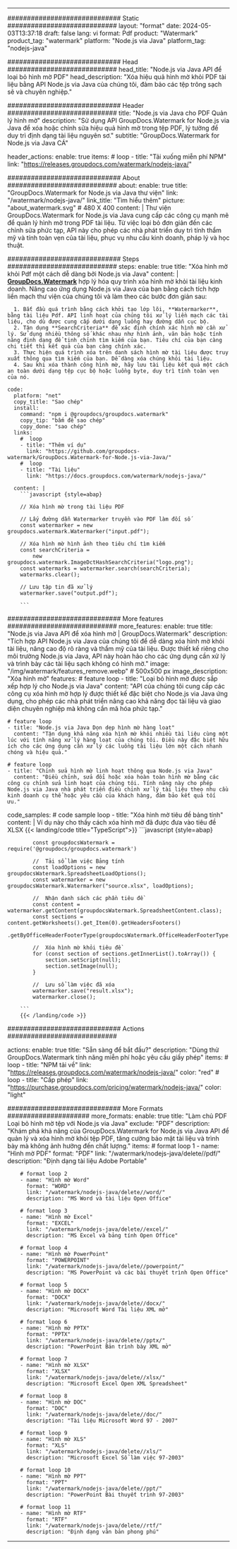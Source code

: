 
---
############################# Static ############################
layout: "format"
date:  2024-05-03T13:37:18
draft: false
lang: vi
format: Pdf
product: "Watermark"
product_tag: "watermark"
platform: "Node.js via Java"
platform_tag: "nodejs-java"

############################# Head ############################
head_title: "Node.js via Java API để loại bỏ hình mờ PDF"
head_description: "Xóa hiệu quả hình mờ khỏi PDF tài liệu bằng API Node.js via Java của chúng tôi, đảm bảo các tệp trông sạch sẽ và chuyên nghiệp."

############################# Header ############################
title: "Node.js via Java cho PDF Quản lý hình mờ" 
description: "Sử dụng API GroupDocs.Watermark for Node.js via Java để xóa hoặc chỉnh sửa hiệu quả hình mờ trong tệp PDF, lý tưởng để duy trì định dạng tài liệu nguyên sơ."
subtitle: "GroupDocs.Watermark for Node.js via Java CÁ" 

header_actions:
  enable: true
  items:
    #  loop
    - title: "Tải xuống miễn phí NPM"
      link: "https://releases.groupdocs.com/watermark/nodejs-java/"
      
############################# About ############################
about:
    enable: true
    title: "GroupDocs.Watermark for Node.js via Java thư viện"
    link: "/watermark/nodejs-java/"
    link_title: "Tìm hiểu thêm"
    picture: "about_watermark.svg" # 480 X 400
    content: |
       Thư viện GroupDocs.Watermark for Node.js via Java cung cấp các công cụ mạnh mẽ để quản lý hình mờ trong PDF tài liệu. Từ việc loại bỏ đơn giản đến các chỉnh sửa phức tạp, API này cho phép các nhà phát triển duy trì tính thẩm mỹ và tính toàn vẹn của tài liệu, phục vụ nhu cầu kinh doanh, pháp lý và học thuật.

############################# Steps ############################
steps:
    enable: true
    title: "Xóa hình mờ khỏi Pdf một cách dễ dàng bởi Node.js via Java"
    content: |
      **[GroupDocs.Watermark](https://products.groupdocs.com/watermark/nodejs-java/)** hợp lý hóa quy trình xóa hình mờ khỏi tài liệu kinh doanh. Nâng cao ứng dụng Node.js via Java của bạn bằng cách tích hợp liền mạch thư viện của chúng tôi và làm theo các bước đơn giản sau:
      
      1. Bắt đầu quá trình bằng cách khởi tạo lớp lõi, **Watermarker**, bằng tài liệu Pdf. API linh hoạt của chúng tôi xử lý liền mạch các tài liệu, cho dù được cung cấp dưới dạng luồng hay đường dẫn cục bộ.
      2. Tận dụng **SearchCriteria** để xác định chính xác hình mờ cần xử lý. Sử dụng nhiều thông số khác nhau như hình ảnh, văn bản hoặc tính năng định dạng để tinh chỉnh tìm kiếm của bạn. Tiêu chí của bạn càng chi tiết thì kết quả của bạn càng chính xác.
      3. Thực hiện quá trình xóa trên danh sách hình mờ tài liệu được truy xuất thông qua tìm kiếm của bạn. Dễ dàng xóa chúng khỏi tài liệu.
      4. Sau khi xóa thành công hình mờ, hãy lưu tài liệu kết quả một cách an toàn dưới dạng tệp cục bộ hoặc luồng byte, duy trì tính toàn vẹn của nó.
   
    code:
      platform: "net"
      copy_title: "Sao chép"
      install:
        command: "npm i @groupdocs/groupdocs.watermark"
        copy_tip: "bấm để sao chép"
        copy_done: "sao chép"
      links:
        #  loop
        - title: "Thêm ví dụ"
          link: "https://github.com/groupdocs-watermark/GroupDocs.Watermark-for-Node.js-via-Java/"
        #  loop
        - title: "Tài liệu"
          link: "https://docs.groupdocs.com/watermark/nodejs-java/"
          
      content: |
        ```javascript {style=abap}

        // Xóa hình mờ trong tài liệu PDF

        // Lấy đường dẫn Watermarker truyền vào PDF làm đối số
        const watermarker = new groupdocs.watermark.Watermarker("input.pdf");
        
        // Xóa hình mờ hình ảnh theo tiêu chí tìm kiếm
        const searchCriteria = 
            new groupdocs.watermark.ImageDctHashSearchCriteria("logo.png");
        const watermarks = watermarker.search(searchCriteria);
        watermarks.clear();

        // Lưu tập tin đã xử lý
        watermarker.save("output.pdf");
        
        ```            

############################# More features ############################
more_features:
  enable: true
  title: "Node.js via Java API để xóa hình mờ | GroupDocs.Watermark"
  description: "Tích hợp API Node.js via Java của chúng tôi để dễ dàng xóa hình mờ khỏi tài liệu, nâng cao độ rõ ràng và thẩm mỹ của tài liệu. Được thiết kế riêng cho môi trường Node.js via Java, API này hoàn hảo cho các ứng dụng cần xử lý và trình bày các tài liệu sạch không có hình mờ."
  image: "/img/watermark/features_remove.webp" # 500x500 px
  image_description: "Xóa hình mờ"
  features:
    # feature loop
    - title: "Loại bỏ hình mờ được sắp xếp hợp lý cho Node.js via Java"
      content: "API của chúng tôi cung cấp các công cụ xóa hình mờ hợp lý được thiết kế đặc biệt cho Node.js via Java ứng dụng, cho phép các nhà phát triển nâng cao khả năng đọc tài liệu và giao diện chuyên nghiệp mà không cần mã hóa phức tạp."

    # feature loop
    - title: "Node.js via Java Dọn dẹp hình mờ hàng loạt"
      content: "Tận dụng khả năng xóa hình mờ khỏi nhiều tài liệu cùng một lúc với tính năng xử lý hàng loạt của chúng tôi. Điều này đặc biệt hữu ích cho các ứng dụng cần xử lý các luồng tài liệu lớn một cách nhanh chóng và hiệu quả."

    # feature loop
    - title: "Chỉnh sửa hình mờ linh hoạt thông qua Node.js via Java"
      content: "Điều chỉnh, sửa đổi hoặc xóa hoàn toàn hình mờ bằng các công cụ chỉnh sửa linh hoạt của chúng tôi. Tính năng này cho phép Node.js via Java nhà phát triển điều chỉnh xử lý tài liệu theo nhu cầu kinh doanh cụ thể hoặc yêu cầu của khách hàng, đảm bảo kết quả tối ưu."
      
  code_samples:
    # code sample loop
    - title: "Xóa hình mờ tiêu đề bảng tính"
      content: |
        Ví dụ này cho thấy cách xóa hình mờ đã được đưa vào tiêu đề XLSX
        {{< landing/code title="TypeScript">}}
        ```javascript {style=abap}
        
            const groupdocsWatermark = require('@groupdocs/groupdocs.watermark')

            //  Tải sổ làm việc Bảng tính
            const loadOptions = new groupdocsWatermark.SpreadsheetLoadOptions();
            const watermarker = new groupdocsWatermark.Watermarker("source.xlsx", loadOptions);

            //  Nhận danh sách các phần tiêu đề
            const content = watermarker.getContent(groupdocsWatermark.SpreadsheetContent.class);
            const sections = content.getWorksheets().get_Item(0).getHeadersFooters()
                .getByOfficeHeaderFooterType(groupdocsWatermark.OfficeHeaderFooterType.HeaderPrimary).getSections();
  
            //  Xóa hình mờ khỏi tiêu đề
            for (const section of sections.getInnerList().toArray()) {
                section.setScript(null);
                section.setImage(null);
            }

            //  Lưu sổ làm việc đã xóa
            watermarker.save("result.xlsx");
            watermarker.close();

        ```
        {{< /landing/code >}}


############################# Actions ############################

actions:
  enable: true
  title: "Sẵn sàng để bắt đầu?"
  description: "Dùng thử GroupDocs.Watermark tính năng miễn phí hoặc yêu cầu giấy phép"
  items:
    #  loop
    - title: "NPM tải về"
      link: "https://releases.groupdocs.com/watermark/nodejs-java/"
      color: "red"
        #  loop
    - title: "Cấp phép"
      link: "https://purchase.groupdocs.com/pricing/watermark/nodejs-java/"
      color: "light"


############################# More Formats #####################
more_formats:
    enable: true
    title: "Làm chủ PDF Loại bỏ hình mờ tệp với Node.js via Java"
    exclude: "PDF"
    description: "Khám phá khả năng của GroupDocs.Watermark for Node.js via Java API để quản lý và xóa hình mờ khỏi tệp PDF, tăng cường bảo mật tài liệu và trình bày mà không ảnh hưởng đến chất lượng."
    items: 
        # format loop 1
        - name: "Hình mờ PDF"
          format: "PDF"
          link: "/watermark/nodejs-java/delete//pdf/"
          description: "Định dạng tài liệu Adobe Portable"

        # format loop 2
        - name: "Hình mờ Word"
          format: "WORD"
          link: "/watermark/nodejs-java/delete//word/"
          description: "MS Word và tài liệu Open Office"
          
        # format loop 3
        - name: "Hình mờ Excel"
          format: "EXCEL"
          link: "/watermark/nodejs-java/delete//excel/"
          description: "MS Excel và bảng tính Open Office"

        # format loop 4
        - name: "Hình mờ PowerPoint"
          format: "POWERPOINT"
          link: "/watermark/nodejs-java/delete//powerpoint/"
          description: "MS PowerPoint và các bài thuyết trình Open Office"

        # format loop 5
        - name: "Hình mờ DOCX"
          format: "DOCX"
          link: "/watermark/nodejs-java/delete//docx/"
          description: "Microsoft Word Tài liệu XML mở"
          
        # format loop 6
        - name: "Hình mờ PPTX"
          format: "PPTX"
          link: "/watermark/nodejs-java/delete//pptx/"
          description: "PowerPoint Bản trình bày XML mở"
          
        # format loop 7
        - name: "Hình mờ XLSX"
          format: "XLSX"
          link: "/watermark/nodejs-java/delete//xlsx/"
          description: "Microsoft Excel Open XML Spreadsheet"

        # format loop 8
        - name: "Hình mờ DOC"
          format: "DOC"
          link: "/watermark/nodejs-java/delete//doc/"
          description: "Tài liệu Microsoft Word 97 - 2007"

        # format loop 9
        - name: "Hình mờ XLS"
          format: "XLS"
          link: "/watermark/nodejs-java/delete//xls/"
          description: "Microsoft Excel Sổ làm việc 97-2003"

        # format loop 10
        - name: "Hình mờ PPT"
          format: "PPT"
          link: "/watermark/nodejs-java/delete//ppt/"
          description: "PowerPoint Bài thuyết trình 97-2003"

        # format loop 11
        - name: "Hình mờ RTF"
          format: "RTF"
          link: "/watermark/nodejs-java/delete//rtf/"
          description: "Định dạng văn bản phong phú"

---